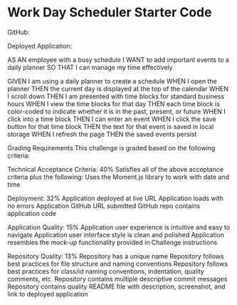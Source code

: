 # Work Day Scheduler Starter Code

GitHub:

Deployed Application:

AS AN employee with a busy schedule
I WANT to add important events to a daily planner
SO THAT I can manage my time effectively

GIVEN I am using a daily planner to create a schedule
WHEN I open the planner
THEN the current day is displayed at the top of the calendar
WHEN I scroll down
THEN I am presented with time blocks for standard business hours
WHEN I view the time blocks for that day
THEN each time block is color-coded to indicate whether it is in the past, present, or future
WHEN I click into a time block
THEN I can enter an event
WHEN I click the save button for that time block
THEN the text for that event is saved in local storage
WHEN I refresh the page
THEN the saved events persist

Grading Requirements
This challenge is graded based on the following criteria:

Technical Acceptance Criteria: 40%
Satisfies all of the above acceptance criteria plus the following:
Uses the Moment.js library to work with date and time

Deployment: 32%
Application deployed at live URL
Application loads with no errors
Application GitHub URL submitted
GitHub repo contains application code

Application Quality: 15%
Application user experience is intuitive and easy to navigate
Application user interface style is clean and polished
Application resembles the mock-up functionality provided in Challenge instructions

Repository Quality: 13%
Repository has a unique name
Repository follows best practices for file structure and naming conventions
Repository follows best practices for class/id naming conventions, indentation, quality comments, etc.
Repository contains multiple descriptive commit messages
Repository contains quality README file with description, screenshot, and link to deployed application

